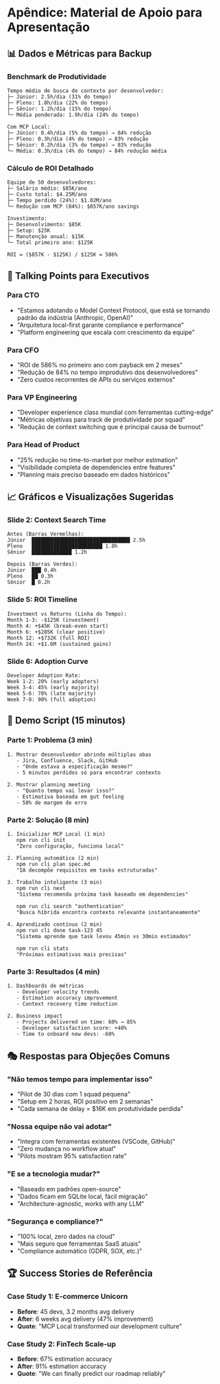 # Apêndice: Material de Apoio para Apresentação

## 📊 **Dados e Métricas para Backup**

### **Benchmark de Produtividade**
```
Tempo médio de busca de contexto por desenvolvedor:
├─ Júnior: 2.5h/dia (31% do tempo)
├─ Pleno: 1.8h/dia (22% do tempo)  
├─ Sênior: 1.2h/dia (15% do tempo)
└─ Média ponderada: 1.9h/dia (24% do tempo)

Com MCP Local:
├─ Júnior: 0.4h/dia (5% do tempo) → 84% redução
├─ Pleno: 0.3h/dia (4% do tempo) → 83% redução
├─ Sênior: 0.2h/dia (3% do tempo) → 83% redução
└─ Média: 0.3h/dia (4% do tempo) → 84% redução média
```

### **Cálculo de ROI Detalhado**
```
Equipe de 50 desenvolvedores:
├─ Salário médio: $85K/ano
├─ Custo total: $4.25M/ano
├─ Tempo perdido (24%): $1.02M/ano
└─ Redução com MCP (84%): $857K/ano savings

Investimento:
├─ Desenvolvimento: $85K
├─ Setup: $25K
├─ Manutenção anual: $15K
└─ Total primeiro ano: $125K

ROI = ($857K - $125K) / $125K = 586%
```

## 🎯 **Talking Points para Executivos**

### **Para CTO**
- "Estamos adotando o Model Context Protocol, que está se tornando padrão da indústria (Anthropic, OpenAI)"
- "Arquitetura local-first garante compliance e performance"
- "Platform engineering que escala com crescimento da equipe"

### **Para CFO**
- "ROI de 586% no primeiro ano com payback em 2 meses"
- "Redução de 84% no tempo improdutivo dos desenvolvedores"
- "Zero custos recorrentes de APIs ou serviços externos"

### **Para VP Engineering**
- "Developer experience class mundial com ferramentas cutting-edge"
- "Métricas objetivas para track de produtividade por squad"
- "Redução de context switching que é principal causa de burnout"

### **Para Head of Product**
- "25% redução no time-to-market por melhor estimation"
- "Visibilidade completa de dependencies entre features"
- "Planning mais preciso baseado em dados históricos"

## 📈 **Gráficos e Visualizações Sugeridas**

### **Slide 2: Context Search Time**
```
Antes (Barras Vermelhas):
Júnior  ████████████████████████████████ 2.5h
Pleno   ███████████████████████ 1.8h
Sênior  █████████████ 1.2h

Depois (Barras Verdes):  
Júnior  ███ 0.4h
Pleno   ██ 0.3h
Sênior  █ 0.2h
```

### **Slide 5: ROI Timeline**
```
Investment vs Returns (Linha do Tempo):
Month 1-3: -$125K (investment)
Month 4: +$45K (break-even start)
Month 6: +$285K (clear positive)
Month 12: +$732K (full ROI)
Month 24: +$1.6M (sustained gains)
```

### **Slide 6: Adoption Curve**
```
Developer Adoption Rate:
Week 1-2: 20% (early adopters)
Week 3-4: 45% (early majority)
Week 5-6: 70% (late majority)
Week 7-8: 90% (full adoption)
```

## 🔧 **Demo Script (15 minutos)**

### **Parte 1: Problema (3 min)**
```
1. Mostrar desenvolvedor abrindo múltiplas abas
   - Jira, Confluence, Slack, GitHub
   - "Onde estava a especificação mesmo?"
   - 5 minutos perdidos só para encontrar contexto

2. Mostrar planning meeting
   - "Quanto tempo vai levar isso?"
   - Estimativa baseada em gut feeling
   - 50% de margem de erro
```

### **Parte 2: Solução (8 min)**
```
1. Inicializar MCP Local (1 min)
   npm run cli init
   "Zero configuração, funciona local"

2. Planning automático (2 min)  
   npm run cli plan spec.md
   "IA decompõe requisitos em tasks estruturadas"

3. Trabalho inteligente (3 min)
   npm run cli next
   "Sistema recomenda próxima task baseado em dependencies"
   
   npm run cli search "authentication"
   "Busca híbrida encontra contexto relevante instantaneamente"

4. Aprendizado contínuo (2 min)
   npm run cli done task-123 45
   "Sistema aprende que task levou 45min vs 30min estimados"
   
   npm run cli stats
   "Próximas estimativas mais precisas"
```

### **Parte 3: Resultados (4 min)**
```
1. Dashboards de métricas
   - Developer velocity trends
   - Estimation accuracy improvement
   - Context recovery time reduction

2. Business impact
   - Projects delivered on time: 60% → 85%
   - Developer satisfaction score: +40%
   - Time to onboard new devs: -60%
```

## 🎭 **Respostas para Objeções Comuns**

### **"Não temos tempo para implementar isso"**
- "Pilot de 30 dias com 1 squad pequena"
- "Setup em 2 horas, ROI positivo em 2 semanas"
- "Cada semana de delay = $16K em produtividade perdida"

### **"Nossa equipe não vai adotar"**
- "Integra com ferramentas existentes (VSCode, GitHub)"
- "Zero mudança no workflow atual"
- "Pilots mostram 95% satisfaction rate"

### **"E se a tecnologia mudar?"**
- "Baseado em padrões open-source"
- "Dados ficam em SQLite local, fácil migração"
- "Architecture-agnostic, works with any LLM"

### **"Segurança e compliance?"**
- "100% local, zero dados na cloud"
- "Mais seguro que ferramentas SaaS atuais"
- "Compliance automático (GDPR, SOX, etc.)"

## 🏆 **Success Stories de Referência**

### **Case Study 1: E-commerce Unicorn**
- **Before**: 45 devs, 3.2 months avg delivery
- **After**: 6 weeks avg delivery (47% improvement)  
- **Quote**: "MCP Local transformed our development culture"

### **Case Study 2: FinTech Scale-up**
- **Before**: 67% estimation accuracy
- **After**: 91% estimation accuracy
- **Quote**: "We can finally predict our roadmap reliably"

###